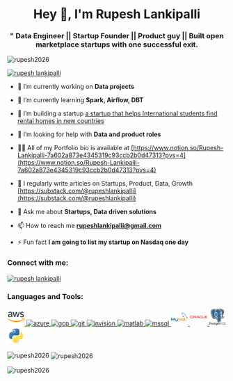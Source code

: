 
<h1 align="center">Hey 👋, I'm Rupesh Lankipalli</h1>
<h3 align="center">" Data Engineer || Startup Founder || Product guy || Built open marketplace startups with one successful exit.</h3>


<p align="left"> <img src="https://komarev.com/ghpvc/?username=rupesh2026&label=Profile%20views&color=0e75b6&style=flat" alt="rupesh2026" /> </p>

<p align="left"> <a href="https://twitter.com/rupesh lankipalli" target="blank"><img src="https://img.shields.io/twitter/follow/rupesh lankipalli?logo=twitter&style=for-the-badge" alt="rupesh lankipalli" /></a> </p>

- 🔭 I’m currently working on **Data projects**

- 🌱 I’m currently learning **Spark, Airflow, DBT**

- 👯 I’m building a startup [a startup that helps International students find rental homes in new countries](https://www.gamyam.io/)

- 🤝 I’m looking for help with **Data and product roles**

- 👨‍💻 All of my Portfolio bio is available at [https://www.notion.so/Rupesh-Lankipalli-7a602a873e4345319c93ccb2b0d47313?pvs=4](https://www.notion.so/Rupesh-Lankipalli-7a602a873e4345319c93ccb2b0d47313?pvs=4)

- 📝 I regularly write articles on Startups, Product, Data, Growth [https://substack.com/@rupeshlankipalli](https://substack.com/@rupeshlankipalli)

- 💬 Ask me about **Startups, Data driven solutions**

- 📫 How to reach me **rupeshlankipalli@gmail.com**

- ⚡ Fun fact **I am going to list my startup on Nasdaq one day**

<h3 align="left">Connect with me:</h3>
<p align="left">
<a href="https://twitter.com/rupesh lankipalli" target="blank"><img align="center" src="https://raw.githubusercontent.com/rahuldkjain/github-profile-readme-generator/master/src/images/icons/Social/twitter.svg" alt="rupesh lankipalli" height="30" width="40" /></a>
</p>

<h3 align="left">Languages and Tools:</h3>
<p align="left"> <a href="https://aws.amazon.com" target="_blank" rel="noreferrer"> <img src="https://raw.githubusercontent.com/devicons/devicon/master/icons/amazonwebservices/amazonwebservices-original-wordmark.svg" alt="aws" width="40" height="40"/> </a> <a href="https://azure.microsoft.com/en-in/" target="_blank" rel="noreferrer"> <img src="https://www.vectorlogo.zone/logos/microsoft_azure/microsoft_azure-icon.svg" alt="azure" width="40" height="40"/> </a> <a href="https://cloud.google.com" target="_blank" rel="noreferrer"> <img src="https://www.vectorlogo.zone/logos/google_cloud/google_cloud-icon.svg" alt="gcp" width="40" height="40"/> </a> <a href="https://git-scm.com/" target="_blank" rel="noreferrer"> <img src="https://www.vectorlogo.zone/logos/git-scm/git-scm-icon.svg" alt="git" width="40" height="40"/> </a> <a href="https://www.invisionapp.com/" target="_blank" rel="noreferrer"> <img src="https://www.vectorlogo.zone/logos/invisionapp/invisionapp-icon.svg" alt="invision" width="40" height="40"/> </a> <a href="https://www.mathworks.com/" target="_blank" rel="noreferrer"> <img src="https://upload.wikimedia.org/wikipedia/commons/2/21/Matlab_Logo.png" alt="matlab" width="40" height="40"/> </a> <a href="https://www.microsoft.com/en-us/sql-server" target="_blank" rel="noreferrer"> <img src="https://www.svgrepo.com/show/303229/microsoft-sql-server-logo.svg" alt="mssql" width="40" height="40"/> </a> <a href="https://www.mysql.com/" target="_blank" rel="noreferrer"> <img src="https://raw.githubusercontent.com/devicons/devicon/master/icons/mysql/mysql-original-wordmark.svg" alt="mysql" width="40" height="40"/> </a> <a href="https://www.oracle.com/" target="_blank" rel="noreferrer"> <img src="https://raw.githubusercontent.com/devicons/devicon/master/icons/oracle/oracle-original.svg" alt="oracle" width="40" height="40"/> </a> <a href="https://www.postgresql.org" target="_blank" rel="noreferrer"> <img src="https://raw.githubusercontent.com/devicons/devicon/master/icons/postgresql/postgresql-original-wordmark.svg" alt="postgresql" width="40" height="40"/> </a> <a href="https://www.python.org" target="_blank" rel="noreferrer"> <img src="https://raw.githubusercontent.com/devicons/devicon/master/icons/python/python-original.svg" alt="python" width="40" height="40"/> </a> </p>

<p><img align="left" src="https://github-readme-stats.vercel.app/api/top-langs?username=rupesh2026&show_icons=true&locale=en&layout=compact" alt="rupesh2026" /></p>

<p>&nbsp;<img align="center" src="https://github-readme-stats.vercel.app/api?username=rupesh2026&show_icons=true&locale=en" alt="rupesh2026" /></p>

<p><img align="center" src="https://github-readme-streak-stats.herokuapp.com/?user=rupesh2026&" alt="rupesh2026" /></p>
